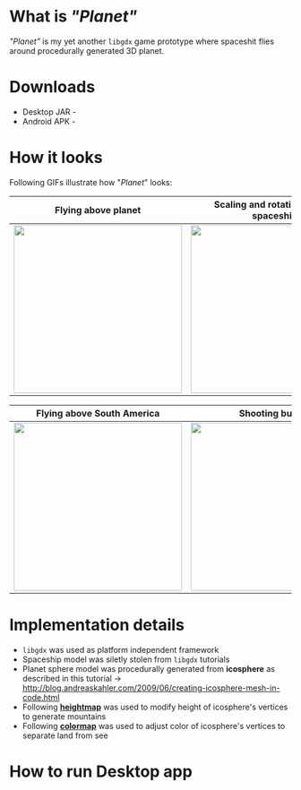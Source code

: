 # What is *"Planet"*
*"Planet"* is my yet another `libgdx` game prototype where spaceshit flies around procedurally generated 3D planet. 

# Downloads
 * Desktop JAR - 
 * Android APK - 
 
# How it looks
Following GIFs illustrate how "*Planet*" looks:

|  Flying above planet | Scaling and rotating around spaceship |
| --|--|
| <img src="https://github.com/afomins/planet/blob/master/assets-raw/planet-000.gif" width="300"> | <img src="https://github.com/afomins/planet/blob/master/assets-raw/planet-001.gif" width="300"> |

|  Flying above South America | Shooting bullets |
| --|--|
| <img src="https://github.com/afomins/planet/blob/master/assets-raw/planet-002.gif" width="300"> | <img src="https://github.com/afomins/planet/blob/master/assets-raw/planet-003.gif" width="300"> |

# Implementation details
 * `libgdx` was used as platform independent framework
 * Spaceship model was siletly stolen from `libgdx` tutorials
 * Planet sphere model was procedurally generated from **icosphere** as described in this tutorial -> http://blog.andreaskahler.com/2009/06/creating-icosphere-mesh-in-code.html
 * Following [**heightmap**](https://github.com/afomins/planet/blob/master/android/assets/earth_height_map.png) was used to modify height of icosphere's vertices to generate mountains
 * Following [**colormap**](https://github.com/afomins/planet/blob/master/android/assets/earth_surface_map.png) was used to adjust color of icosphere's vertices to separate land from see
 
# How to run Desktop app
